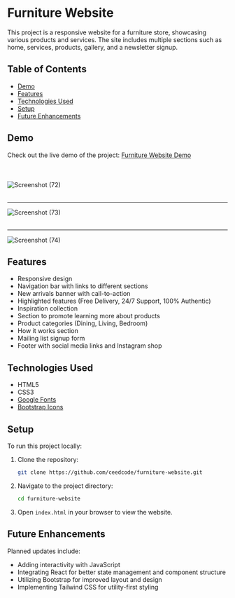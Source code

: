 
# Furniture Website

This project is a responsive website for a furniture store, showcasing various products and services. The site includes multiple sections such as home, services, products, gallery, and a newsletter signup. 

## Table of Contents

- [Demo](#demo)
- [Features](#features)
- [Technologies Used](#technologies-used)
- [Setup](#setup)
- [Future Enhancements](#future-enhancements)


## Demo

Check out the live demo of the project: [Furniture Website Demo](#)<br><br><br><br>
![Screenshot (72)](https://github.com/user-attachments/assets/69fd709b-d080-412c-851f-6a42c5a3d316)<br><br><hr>
![Screenshot (73)](https://github.com/user-attachments/assets/2668c407-2870-4ec1-9654-85e8d57875b3)<br><br><hr>
![Screenshot (74)](https://github.com/user-attachments/assets/1029d2f9-e077-479e-972c-8d65a68d974f)

## Features

- Responsive design
- Navigation bar with links to different sections
- New arrivals banner with call-to-action
- Highlighted features (Free Delivery, 24/7 Support, 100% Authentic)
- Inspiration collection
- Section to promote learning more about products
- Product categories (Dining, Living, Bedroom)
- How it works section
- Mailing list signup form
- Footer with social media links and Instagram shop

## Technologies Used

- HTML5
- CSS3
- [Google Fonts](https://fonts.google.com/)
- [Bootstrap Icons](https://icons.getbootstrap.com/)

## Setup

To run this project locally:

1. Clone the repository:
    ```sh
    git clone https://github.com/ceedcode/furniture-website.git
    ```

2. Navigate to the project directory:
    ```sh
    cd furniture-website
    ```

3. Open `index.html` in your browser to view the website.

## Future Enhancements

Planned updates include:

- Adding interactivity with JavaScript
- Integrating React for better state management and component structure
- Utilizing Bootstrap for improved layout and design
- Implementing Tailwind CSS for utility-first styling


